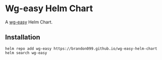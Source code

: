 Wg-easy Helm Chart
===========

A [wg-easy](https://github.com/WeeJeWel/wg-easy) Helm Chart.

## Installation

```console
helm repo add wg-easy https://brandon099.github.io/wg-easy-helm-chart
helm search wg-easy
```
